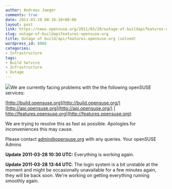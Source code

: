 ```yaml
---
author: Andreas Jaeger
comments: true
date: 2011-03-28 08:10:18+00:00
layout: post
link: https://news.opensuse.org/2011/03/28/outage-of-buildapifeatures-opensuse-org/
slug: outage-of-buildapifeatures-opensuse-org
title: Outage of build/api/features.opensuse.org (solved)
wordpress_id: 8066
categories:
- Infrastructure
tags:
- Build Service
- Infrastructure
- Outage
---
```


![](http://en.opensuse.org/images/4/43/Failgeeko.png)We are currently facing problems with the the following openSUSE services:

[http://build.opensuse.org](http://build.opensuse.org/)
[http://api.opensuse.org](http://api.opensuse.org/)
[ http://features.opensuse.org](http://features.opensuse.org)

[ ](http://features.opensuse.org)We are trying to resolve this as fast as possible. Apologies for inconveniences this may cause.

Please contact admin@opensuse.org with any queries.
Your openSUSE Admins

**Update 2011-03-28 10:30 UTC:** Everything is working again.

**Update 2011-03-28 13:44 UTC**: The login system is a bit unstable at the moment and might be occasionally unavailable for a few minutes again, they will be back soon. We're working on getting everything running smoothly again.
